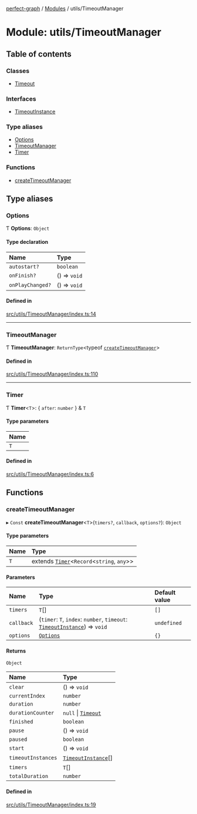 [perfect-graph](../README.md) / [Modules](../modules.md) / utils/TimeoutManager

# Module: utils/TimeoutManager

## Table of contents

### Classes

- [Timeout](../classes/utils_TimeoutManager.Timeout.md)

### Interfaces

- [TimeoutInstance](../interfaces/utils_TimeoutManager.TimeoutInstance.md)

### Type aliases

- [Options](utils_TimeoutManager.md#options)
- [TimeoutManager](utils_TimeoutManager.md#timeoutmanager)
- [Timer](utils_TimeoutManager.md#timer)

### Functions

- [createTimeoutManager](utils_TimeoutManager.md#createtimeoutmanager)

## Type aliases

### Options

Ƭ **Options**: `Object`

#### Type declaration

| Name | Type |
| :------ | :------ |
| `autostart?` | `boolean` |
| `onFinish?` | () => `void` |
| `onPlayChanged?` | () => `void` |

#### Defined in

[src/utils/TimeoutManager/index.ts:14](https://github.com/MaastrichtU-IDS/perfect-graph/blob/451d41e/src/utils/TimeoutManager/index.ts#L14)

___

### TimeoutManager

Ƭ **TimeoutManager**: `ReturnType`<typeof [`createTimeoutManager`](utils_TimeoutManager.md#createtimeoutmanager)\>

#### Defined in

[src/utils/TimeoutManager/index.ts:110](https://github.com/MaastrichtU-IDS/perfect-graph/blob/451d41e/src/utils/TimeoutManager/index.ts#L110)

___

### Timer

Ƭ **Timer**<`T`\>: { `after`: `number`  } & `T`

#### Type parameters

| Name |
| :------ |
| `T` |

#### Defined in

[src/utils/TimeoutManager/index.ts:6](https://github.com/MaastrichtU-IDS/perfect-graph/blob/451d41e/src/utils/TimeoutManager/index.ts#L6)

## Functions

### createTimeoutManager

▸ `Const` **createTimeoutManager**<`T`\>(`timers?`, `callback`, `options?`): `Object`

#### Type parameters

| Name | Type |
| :------ | :------ |
| `T` | extends [`Timer`](utils_TimeoutManager.md#timer)<`Record`<`string`, `any`\>\> |

#### Parameters

| Name | Type | Default value |
| :------ | :------ | :------ |
| `timers` | `T`[] | `[]` |
| `callback` | (`timer`: `T`, `index`: `number`, `timeout`: [`TimeoutInstance`](../interfaces/utils_TimeoutManager.TimeoutInstance.md)) => `void` | `undefined` |
| `options` | [`Options`](utils_TimeoutManager.md#options) | `{}` |

#### Returns

`Object`

| Name | Type |
| :------ | :------ |
| `clear` | () => `void` |
| `currentIndex` | `number` |
| `duration` | `number` |
| `durationCounter` | ``null`` \| [`Timeout`](../classes/utils_TimeoutManager.Timeout.md) |
| `finished` | `boolean` |
| `pause` | () => `void` |
| `paused` | `boolean` |
| `start` | () => `void` |
| `timeoutInstances` | [`TimeoutInstance`](../interfaces/utils_TimeoutManager.TimeoutInstance.md)[] |
| `timers` | `T`[] |
| `totalDuration` | `number` |

#### Defined in

[src/utils/TimeoutManager/index.ts:19](https://github.com/MaastrichtU-IDS/perfect-graph/blob/451d41e/src/utils/TimeoutManager/index.ts#L19)
